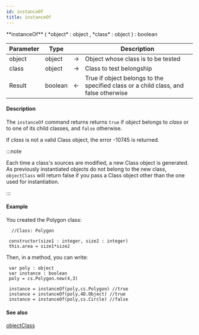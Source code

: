 ```yaml
---
id: instanceOf
title: instanceOf
---
```



<!-- REF #_command_.instanceOf.Syntax -->**instanceOf** ( *object* : object , *class* : object ) : boolean<!-- END REF -->


<!-- REF #_command_.instanceOf.Params -->
|Parameter|Type||Description|
|---------|--- |:---:|------|
|object|object|->|Object whose class is to be tested|
|class|object|->|Class to test belongship|
|Result|boolean|<-|True if object belongs to the specified class or a child class, and false otherwise|
<!-- END REF -->


#### Description

The `instanceOf` command returns <!-- REF #_command_.instanceOf.Summary -->returns `true` if *object* belongs to *class* or to one of its child classes, and `false` otherwise<!-- END REF -->.

If *class* is not a valid Class object, the error -10745 is returned.

:::note

Each time a class's sources are modified, a new Class object is generated. As previously instantiated objects do not belong to the new class, `objectClass` will return false if you pass a Class object other than the one used for instantiation.

:::


#### Example

You created the Polygon class:

```qs
  //Class: Polygon

 constructor(size1 : integer, size2 : integer)
 this.area = size1*size2
```

Then, in a method, you can write:

```qs
 var poly : object
 var instance : boolean
 poly = cs.Polygon.new(4,3)

 instance = instanceOf(poly,cs.Polygon) //true
 instance = instanceOf(poly,4D.Object) //true
 instance = instanceOf(poly,cs.Circle) //false
```


#### See also

[objectClass](objectClass.md)
